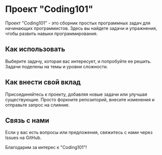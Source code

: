 # Проект "Coding101"

Проект "Coding101" - это сборник простых программных задач для начинающих программистов. Здесь вы найдете задачи и упражнения, чтобы развить навыки программирования.

## Как использовать

Выберите задачу, которая вас интересует, и попробуйте ее решить. Задачи поделены на темы и уровни сложности.

## Как внести свой вклад

Присоединяйтесь к проекту, добавляя новые задачи или улучшая существующие. Просто форкните репозиторий, внесите изменения и отправьте запрос на слияние.

## Связь с нами

Если у вас есть вопросы или предложения, свяжитесь с нами через Issues на GitHub.

Благодарим за интерес к "Coding101"!
